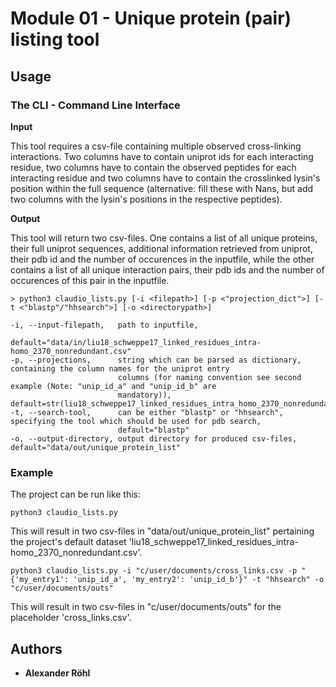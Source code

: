 # Module 01 - Unique protein (pair) listing tool

## Usage

### The CLI - Command Line Interface
**Input**

This tool requires a csv-file containing multiple observed cross-linking interactions. Two columns have to contain 
uniprot ids for each interacting residue, two columns have to contain the observed peptides for each interacting residue
and two columns have to contain the crosslinked lysin's position within the full sequence (alternative: fill these with
Nans, but add two columns with the lysin's positions in the respective peptides).

**Output**

This tool will return two csv-files. One contains a list of all unique proteins, their full uniprot sequences,
additional information retrieved from uniprot, their pdb id and the number of occurences in the inputfile, while the 
other contains a list of all unique interaction pairs, their pdb ids and the number of occurences of this pair in the inputfile.
```
> python3 claudio_lists.py [-i <filepath>] [-p <"projection_dict">] [-t <"blastp"/"hhsearch">] [-o <directorypath>] 

-i, --input-filepath,   path to inputfile,
                        default="data/in/liu18_schweppe17_linked_residues_intra-homo_2370_nonredundant.csv"
-p, --projections,      string which can be parsed as dictionary, containing the column names for the uniprot entry
                        columns (for naming convention see second example (Note: "unip_id_a" and "unip_id_b" are 
                        mandatory)), default=str(liu18_schweppe17_linked_residues_intra_homo_2370_nonredundant_unique)
-t, --search-tool,      can be either "blastp" or "hhsearch", specifying the tool which should be used for pdb search,
                        default="blastp"
-o, --output-directory, output directory for produced csv-files, default="data/out/unique_protein_list"
```

### Example
The project can be run like this:
```
python3 claudio_lists.py
```
This will result in two csv-files in "data/out/unique_protein_list" pertaining the project's default dataset 
'liu18_schweppe17_linked_residues_intra-homo_2370_nonredundant.csv'.
```
python3 claudio_lists.py -i "c/user/documents/cross_links.csv -p "{'my_entry1': 'unip_id_a', 'my_entry2': 'unip_id_b'}" -t "hhsearch" -o "c/user/documents/outs"
```
This will result in two csv-files in "c/user/documents/outs" for the placeholder 'cross_links.csv'.

## Authors

* **Alexander Röhl**

